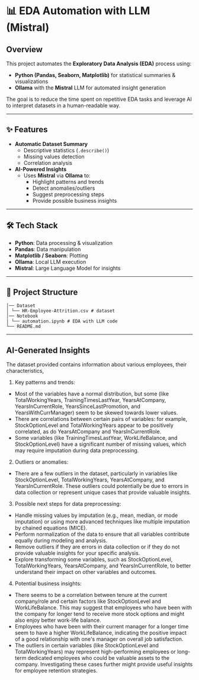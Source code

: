 # 📊 EDA Automation with LLM (Mistral)

## Overview

This project automates the **Exploratory Data Analysis (EDA)** process using:

- **Python (Pandas, Seaborn, Matplotlib)** for statistical summaries & visualizations
- **Ollama** with the **Mistral** LLM for automated insight generation

The goal is to reduce the time spent on repetitive EDA tasks and leverage AI to interpret datasets in a human-readable way.

---

## ✨ Features

- **Automatic Dataset Summary**
  - Descriptive statistics (`.describe()`)
  - Missing values detection
  - Correlation analysis
- **AI-Powered Insights**
  - Uses **Mistral** via **Ollama** to:
    - Highlight patterns and trends
    - Detect anomalies/outliers
    - Suggest preprocessing steps
    - Provide possible business insights

---

## 🛠️ Tech Stack

- **Python**: Data processing & visualization
- **Pandas**: Data manipulation
- **Matplotlib / Seaborn**: Plotting
- **Ollama**: Local LLM execution
- **Mistral**: Large Language Model for insights

---

## 📂 Project Structure

```/plaintext
│── Dataset
│ └── HR-Employee-Attrition.csv # dataset
│── Notebook
| └── automation.ipynb # EDA with LLM code
└── README.md 
```

---

## AI-Generated Insights

The dataset provided contains information about various employees, their characteristics,

1. Key patterns and trends:

- Most of the variables have a normal distribution, but some (like TotalWorkingYears, TrainingTimesLastYear, YearsAtCompany, YearsInCurrentRole, YearsSinceLastPromotion, and YearsWithCurrManager) seem to be skewed towards lower values.
- There are correlations between certain pairs of variables: for example, StockOptionLevel and TotalWorkingYears appear to be positively correlated, as do YearsAtCompany and YearsInCurrentRole.
- Some variables (like TrainingTimesLastYear, WorkLifeBalance, and StockOptionLevel) have a significant number of missing values, which may require imputation during data preprocessing.

2. Outliers or anomalies:

- There are a few outliers in the dataset, particularly in variables like StockOptionLevel, TotalWorkingYears, YearsAtCompany, and YearsInCurrentRole. These outliers could potentially be due to errors in data collection or represent unique cases that provide valuable insights.
3. Possible next steps for data preprocessing:

- Handle missing values by imputation (e.g., mean, median, or mode imputation) or using more advanced techniques like multiple imputation by chained equations (MICE).
- Perform normalization of the data to ensure that all variables contribute equally during modeling and analysis.
- Remove outliers if they are errors in data collection or if they do not provide valuable insights for your specific analysis.
- Explore transforming some variables, such as StockOptionLevel, TotalWorkingYears, YearsAtCompany, and YearsInCurrentRole, to better understand their impact on other variables and outcomes.
4. Potential business insights:

- There seems to be a correlation between tenure at the current company/role and certain factors like StockOptionLevel and WorkLifeBalance. This may suggest that employees who have been with the company for longer tend to receive more stock options and might also enjoy better work-life balance.
- Employees who have been with their current manager for a longer time seem to have a higher WorkLifeBalance, indicating the positive impact of a good relationship with one's manager on overall job satisfaction.
- The outliers in certain variables (like StockOptionLevel and TotalWorkingYears) may represent high-performing employees or long-term dedicated employees who could be valuable assets to the company. Investigating these cases further might provide useful insights for employee retention strategies.
